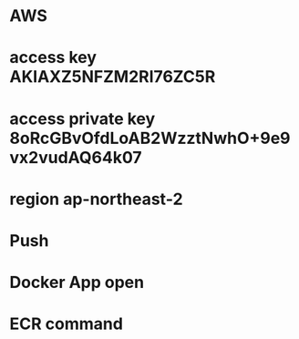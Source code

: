 # AWS
# access key AKIAXZ5NFZM2RI76ZC5R
# access private key 8oRcGBvOfdLoAB2WzztNwhO+9e9vx2vudAQ64k07
# region ap-northeast-2

# Push
# Docker App open
# ECR command

